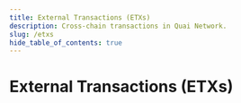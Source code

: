 ```yaml
---
title: External Transactions (ETXs)
description: Cross-chain transactions in Quai Network.
slug: /etxs
hide_table_of_contents: true
---
```


# External Transactions (ETXs)